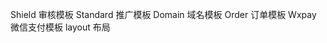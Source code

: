 Shield      审核模板
Standard    推广模板
Domain      域名模板
Order       订单模板
Wxpay       微信支付模板
layout      布局
